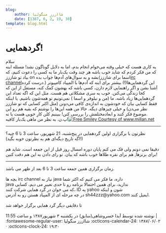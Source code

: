 ```yaml
---
blog:
    author: شااززز منگولیا
    date: [1387, 6, 2, 19, 30]
template: blog.html
---
```

# گردهمایی!

<div class="cnt">
سلام<br/>یه کاری هست که خیلی وقته می‌خوام انجام بدم، اما به دلایل گوناگون نشد! مسئله اینه که من فکر کردم که شاید خوب باشه هر چند وقت یک‌بار ما یه کسی را دعوت ‌کنیم، که بیاد تو شاززز on بشه و به سوال‌های آدم‌ها جواب بده(اسما برای شاززز<a href="http://fa.wikipedia.org/wiki/%D8%A2%DB%8C%E2%80%8C%D8%A2%D8%B1%D8%B3%DB%8C" target="_blank" title="IRC">irc channel</a>درست کرده.) این گردهمایی‌ها(!) بیشتر برای اینه که آدم‌ها با المپیاد کامپیوتر آشنا بشن و اگر راهنمایی لازم دارن، کسی باشه که بهشون کمک کنه، مستقل از این که کجا زندگی می‌کنن. خوب یه سری مشکلاتی هم هست. مثل این که اگه تعداد این گردهمایی‌ها زیاد باشه، ما (من و نیلوفر و اسما ) نمی‌تونیم تو همه‌شون باشیم. یا اینکه فقط کسایی بیان که خودشون به اندازه‌ی کافی می‌دونن (مثل اکثر کسایی که تو شاززز نظر می‌دن) و خیلی چیزهای دیگه. حالا من همه این‌ها را نوشتم که بقیه هم رو این موضوع فکر کنند و ابعادمختلفش را بررسی کنن! ببینیم کلن کارِ خوبی هست یا نه.<br/>پ.ن. به نظر من ماهی یک‌بار کافیه!<a href="http://www.millan.net" title="Free Smiley Courtesy of www.millan.net"><img alt="Free Smiley Courtesy of www.millan.net" border="0" src="http://www.millan.net/minimations/smileys/innocentsmily.gif"/></a><br/><hr/>نظرتون با برگزاری اولین گردهمایی در پنج‌شنبه، 21 شهریور، ساعت 3 تا 6 چیه؟<br/>(اگه تاریخ دیگه‌ای هم به نظرتون خوبه بگید!)<br/><br/>دقیقا نمی دونم ولی فک می کنم پایان دوره امسال روز قبل از این جمعه است. شاید هم برای برنزها, هم برای نقره طلاها خوب باشه که بیان. تو رای دادن به این هم دقت کنین!<br/><hr/>
زمان برگزاری همین جمعه ساعت 3 تا 6 بعد از ظهر می باشد.<br/><br/>بچه ها irc channel نیاز به java داره، ما فکر می کنیم که اکثر شما<br/>java ندارید، برای همین احتمالا برنامه رو تا حدی تغییر می دیم، کسایی<br/>که می خوان در گرد همایی شرکت کنند، ID یه yahoo شون و اینکه<br/>در چه مرحله ای از المپیاد هستن رو به آدرس sh44zzz@yahoo.com ایمیل کنند.<br/><br/>تا دقایقی دیگر گرد همایی برگزار خواهد شد<br/><div><br/></div>
<div class="postDesc">نوشته شده توسط آیدا خسروشاهی(سابق) در یکشنبه ۳ شهریور۱۳۸۷ و ساعت 11:55 
	 |</div>
</div>

<div class="blog-info" markdown>
<span class="blog-author">
:fontawesome-regular-user: شااززز منگولیا
</span>
<span class="blog-date">
:octicons-calendar-24: ۱۳۸۷/۰۶/۰۲ · :octicons-clock-24: ۱۹:۳۰
</span>
</div>

